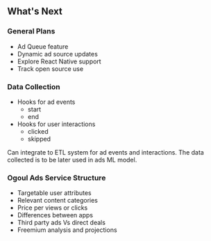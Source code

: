 
## What's Next

### General Plans

- Ad Queue feature
- Dynamic ad source updates
- Explore React Native support
- Track open source use

### Data Collection

- Hooks for ad events
  - start
  - end
- Hooks for user interactions
  - clicked
  - skipped

Can integrate to ETL system for ad events and interactions. The data collected is to be later used in ads ML model.

### Ogoul Ads Service Structure

- Targetable user attributes
- Relevant content categories
- Price per views or clicks
- Differences between apps
- Third party ads Vs direct deals
- Freemium analysis and projections